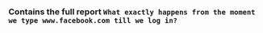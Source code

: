 ### Contains the full report `What exactly happens from the moment we type www.facebook.com till we log in?`

